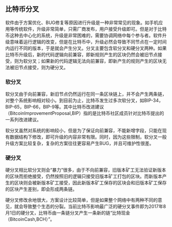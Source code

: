 <!-- 
It is written by liangrui_ibilling,
email:liangrui_ibilling@si-tech.com
-->

## 比特币分叉

软件由于方案优化、BUG修复等原因进行升级是一种非常常见的现象。如手机应用等传统软件，升级非常简单，只需厂商发布，用户接受升级即可。但是对于比特币这种去中心化的系统，升级是非常困难的，需要协调网络中每个参与者。软件升级意味着运行逻辑的改变，但是在比特币中，升级必然会导致不同节点在一定时间内运行不同的版本，于是就会产生分叉。分叉主要包含软分叉和硬分叉两种。如果比特币升级后，新的代码逻辑向前兼容，即新规则产生的区块仍然会被旧节点接受，则为软分叉；如果新的代码逻辑无法向前兼容，即新产生的规则产生的区块无法被旧节点接受，则为硬分叉。

### 软分叉

软分叉由于向前兼容，新旧节点仍然运行在同一条区块链上，并不会产生两条链，对整个系统影响相对较小。到目前为止，比特币发生过多次软分叉，如BIP-34，BIP-65，BIP-66，BIP-9等。其中比特币改进建议（BitcoinImprovementProposal,BIP）指的是比特币社区成员针对比特币提出的一系列改进建议。

软分叉虽然对系统的影响较小，但是为了保证向前兼容，不能新增字段，只能在现有数据结构下修改，即可升级的内容非常有限。同时，因为这些限制，软分叉一般升级方案比较复杂，复杂的方案往往更容易产生BUG，并且可维护性很差。

### 硬分叉

硬分叉相比软分叉则会“暴力”很多，由于不向前兼容，旧版本矿工无法验证新版本的区块而拒绝接受，仍然按照旧的逻辑只接受旧版本矿工打包的区块。而新版本产生的区块则会被新版本矿工接受，因此新版本矿工保存的区块会和旧版本矿工保存的区块产生差别，即会形成两条链。

硬分叉修改余地很大，方案设计比较简单，但是如果整个网络中有两种不同的意见，就会导致整个生态的分裂。当前比特币影响最广泛的硬分叉事件即为2017年8月1日的硬分叉，比特币由一条链分叉产生一条新的链“比特现金（BitcoinCash,BCH）”。